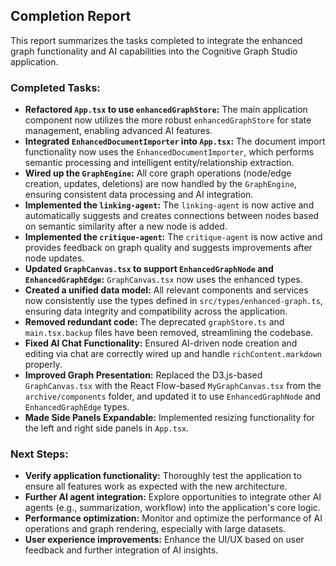 ## Completion Report

This report summarizes the tasks completed to integrate the enhanced graph functionality and AI capabilities into the Cognitive Graph Studio application.

### Completed Tasks:

-   **Refactored `App.tsx` to use `enhancedGraphStore`:** The main application component now utilizes the more robust `enhancedGraphStore` for state management, enabling advanced AI features.
-   **Integrated `EnhancedDocumentImporter` into `App.tsx`:** The document import functionality now uses the `EnhancedDocumentImporter`, which performs semantic processing and intelligent entity/relationship extraction.
-   **Wired up the `GraphEngine`:** All core graph operations (node/edge creation, updates, deletions) are now handled by the `GraphEngine`, ensuring consistent data processing and AI integration.
-   **Implemented the `linking-agent`:** The `linking-agent` is now active and automatically suggests and creates connections between nodes based on semantic similarity after a new node is added.
-   **Implemented the `critique-agent`:** The `critique-agent` is now active and provides feedback on graph quality and suggests improvements after node updates.
-   **Updated `GraphCanvas.tsx` to support `EnhancedGraphNode` and `EnhancedGraphEdge`:** `GraphCanvas.tsx` now uses the enhanced types.
-   **Created a unified data model:** All relevant components and services now consistently use the types defined in `src/types/enhanced-graph.ts`, ensuring data integrity and compatibility across the application.
-   **Removed redundant code:** The deprecated `graphStore.ts` and `main.tsx.backup` files have been removed, streamlining the codebase.
-   **Fixed AI Chat Functionality:** Ensured AI-driven node creation and editing via chat are correctly wired up and handle `richContent.markdown` properly.
-   **Improved Graph Presentation:** Replaced the D3.js-based `GraphCanvas.tsx` with the React Flow-based `MyGraphCanvas.tsx` from the `archive/components` folder, and updated it to use `EnhancedGraphNode` and `EnhancedGraphEdge` types.
-   **Made Side Panels Expandable:** Implemented resizing functionality for the left and right side panels in `App.tsx`.

### Next Steps:

-   **Verify application functionality:** Thoroughly test the application to ensure all features work as expected with the new architecture.
-   **Further AI agent integration:** Explore opportunities to integrate other AI agents (e.g., summarization, workflow) into the application's core logic.
-   **Performance optimization:** Monitor and optimize the performance of AI operations and graph rendering, especially with large datasets.
-   **User experience improvements:** Enhance the UI/UX based on user feedback and further integration of AI insights.